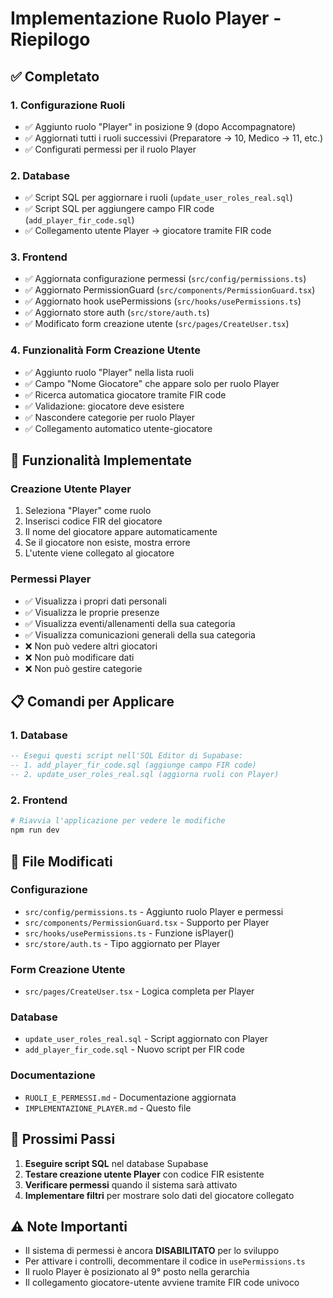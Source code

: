 # Implementazione Ruolo Player - Riepilogo

## ✅ Completato

### 1. **Configurazione Ruoli**
- ✅ Aggiunto ruolo "Player" in posizione 9 (dopo Accompagnatore)
- ✅ Aggiornati tutti i ruoli successivi (Preparatore → 10, Medico → 11, etc.)
- ✅ Configurati permessi per il ruolo Player

### 2. **Database**
- ✅ Script SQL per aggiornare i ruoli (`update_user_roles_real.sql`)
- ✅ Script SQL per aggiungere campo FIR code (`add_player_fir_code.sql`)
- ✅ Collegamento utente Player → giocatore tramite FIR code

### 3. **Frontend**
- ✅ Aggiornata configurazione permessi (`src/config/permissions.ts`)
- ✅ Aggiornato PermissionGuard (`src/components/PermissionGuard.tsx`)
- ✅ Aggiornato hook usePermissions (`src/hooks/usePermissions.ts`)
- ✅ Aggiornato store auth (`src/store/auth.ts`)
- ✅ Modificato form creazione utente (`src/pages/CreateUser.tsx`)

### 4. **Funzionalità Form Creazione Utente**
- ✅ Aggiunto ruolo "Player" nella lista ruoli
- ✅ Campo "Nome Giocatore" che appare solo per ruolo Player
- ✅ Ricerca automatica giocatore tramite FIR code
- ✅ Validazione: giocatore deve esistere
- ✅ Nascondere categorie per ruolo Player
- ✅ Collegamento automatico utente-giocatore

## 🎯 Funzionalità Implementate

### **Creazione Utente Player**
1. Seleziona "Player" come ruolo
2. Inserisci codice FIR del giocatore
3. Il nome del giocatore appare automaticamente
4. Se il giocatore non esiste, mostra errore
5. L'utente viene collegato al giocatore

### **Permessi Player**
- ✅ Visualizza i propri dati personali
- ✅ Visualizza le proprie presenze  
- ✅ Visualizza eventi/allenamenti della sua categoria
- ✅ Visualizza comunicazioni generali della sua categoria
- ❌ Non può vedere altri giocatori
- ❌ Non può modificare dati
- ❌ Non può gestire categorie

## 📋 Comandi per Applicare

### 1. **Database**
```sql
-- Esegui questi script nell'SQL Editor di Supabase:
-- 1. add_player_fir_code.sql (aggiunge campo FIR code)
-- 2. update_user_roles_real.sql (aggiorna ruoli con Player)
```

### 2. **Frontend**
```powershell
# Riavvia l'applicazione per vedere le modifiche
npm run dev
```

## 🔧 File Modificati

### **Configurazione**
- `src/config/permissions.ts` - Aggiunto ruolo Player e permessi
- `src/components/PermissionGuard.tsx` - Supporto per Player
- `src/hooks/usePermissions.ts` - Funzione isPlayer()
- `src/store/auth.ts` - Tipo aggiornato per Player

### **Form Creazione Utente**
- `src/pages/CreateUser.tsx` - Logica completa per Player

### **Database**
- `update_user_roles_real.sql` - Script aggiornato con Player
- `add_player_fir_code.sql` - Nuovo script per FIR code

### **Documentazione**
- `RUOLI_E_PERMESSI.md` - Documentazione aggiornata
- `IMPLEMENTAZIONE_PLAYER.md` - Questo file

## 🚀 Prossimi Passi

1. **Eseguire script SQL** nel database Supabase
2. **Testare creazione utente Player** con codice FIR esistente
3. **Verificare permessi** quando il sistema sarà attivato
4. **Implementare filtri** per mostrare solo dati del giocatore collegato

## ⚠️ Note Importanti

- Il sistema di permessi è ancora **DISABILITATO** per lo sviluppo
- Per attivare i controlli, decommentare il codice in `usePermissions.ts`
- Il ruolo Player è posizionato al 9° posto nella gerarchia
- Il collegamento giocatore-utente avviene tramite FIR code univoco











